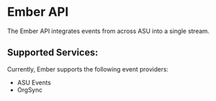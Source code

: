 # Ember API
The Ember API integrates events from across ASU into a single stream.

## Supported Services:
Currently, Ember supports the following event providers:
- ASU Events
- OrgSync
